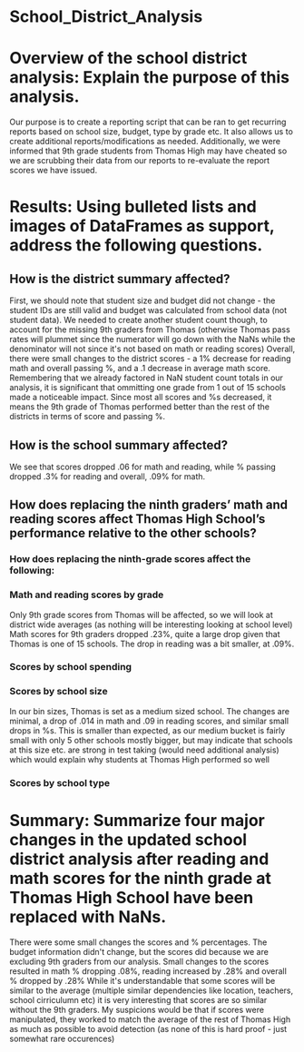 # School_District_Analysis

# Overview of the school district analysis: Explain the purpose of this analysis.
Our purpose is to create a reporting script that can be ran to get recurring reports based on school size, budget, type by grade etc. It also allows us to create additional reports/modifications as needed. Additionally, we were informed that 9th grade students from Thomas High may have cheated so we are scrubbing their data from our reports to re-evaluate the report scores we have issued.

# Results: Using bulleted lists and images of DataFrames as support, address the following questions.

## How is the district summary affected?
First, we should note that student size and budget did not change - the student IDs are still valid and budget was calculated from school data (not student data). We needed to create another student count though, to account for the missing 9th graders from Thomas (otherwise Thomas pass rates will plummet since the numerator will go down with the NaNs while the denominator will not since it's not based on math or reading scores)
Overall, there were small changes to the district scores - a 1% decrease for reading math and overall passing %, and a .1 decrease in average math score. Remembering that we already factored in NaN student count totals in our analysis, it is significant that ommitting one grade from 1 out of 15 schools made a noticeable impact. Since most all scores and %s decreased, it means the 9th grade of Thomas performed better than the rest of the districts in terms of score and passing %.
## How is the school summary affected?
We see that scores dropped .06 for math and reading, while % passing dropped .3% for reading and overall,  .09% for math.
## How does replacing the ninth graders’ math and reading scores affect Thomas High School’s performance relative to the other schools?
### How does replacing the ninth-grade scores affect the following:
### Math and reading scores by grade
Only 9th grade scores from Thomas will be affected, so we will look at district wide averages (as nothing will be interesting looking at school level) Math scores for 9th graders dropped .23%, quite a large drop given that Thomas is one of 15 schools. The drop in reading was a  bit smaller, at .09%.
### Scores by school spending
### Scores by school size
In our bin sizes, Thomas is set as a medium sized school. The changes are minimal, a drop of .014 in math and .09 in reading scores, and similar small drops in %s. This is smaller than expected, as our medium bucket is fairly small with only 5 other schools mostly bigger, but may indicate that schools at this size etc. are strong in test taking (would need additional analysis) which would explain why students at Thomas High performed so well
### Scores by school type
# Summary: Summarize four major changes in the updated school district analysis after reading and math scores for the ninth grade at Thomas High School have been replaced with NaNs.
There were some small changes the scores and % percentages. The budget information didn't change, but the scores did because we are excluding 9th graders from our analysis. Small changes to the scores resulted in math % dropping .08%, reading increased by .28% and overall % dropped by .28% While it's understandable that some scores will be similar to the average (multiple similar dependencies like location, teachers, school cirriculumn etc) it is very interesting that scores are so similar without the 9th graders. My suspicions would be that if scores were manipulated, they worked to match the average of the rest of Thomas High as much as possible to avoid detection (as none of this is hard proof - just somewhat rare occurences)
